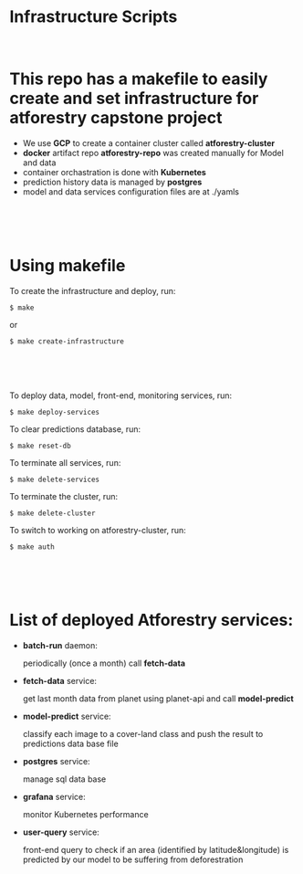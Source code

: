 # Infrastructure Scripts

<br/>

# This repo has a makefile to easily create and set infrastructure for **atforestry** capstone project
* We use **GCP** to create a container cluster called **atforestry-cluster**
* **docker** artifact repo **atforestry-repo** was created manually for Model and data  
* container orchastration is done with **Kubernetes**
* prediction history data is managed by **postgres**
* model and data services configuration files are at ./yamls

<br/><br/><br/>

# Using makefile
To create the infrastructure and deploy, run:


    $ make

or


    $ make create-infrastructure
    

<br/><br/><br/>

To deploy data, model, front-end, monitoring services, run:


    $ make deploy-services


To clear predictions database, run: 


    $ make reset-db
    

To terminate all services, run:


    $ make delete-services


To terminate the cluster, run:


    $ make delete-cluster


To switch to working on atforestry-cluster, run:


    $ make auth

<br/><br/><br/>

# List of deployed Atforestry services:
* **batch-run** daemon:

    periodically (once a month) call **fetch-data** 

* **fetch-data** service:

    get last month data from planet using planet-api and call **model-predict**

* **model-predict** service:

    classify each image to a cover-land class and push the result to predictions data base file

* **postgres** service:

    manage sql data base 

* **grafana** service:

    monitor Kubernetes performance

* **user-query** service:

    front-end query to check if an area (identified by latitude&longitude) is predicted by our model to be suffering from deforestration